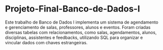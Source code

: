 # Projeto-Final-Banco-de-Dados-I
Este trabalho de Banco de Dados I implementa um sistema de agendamento e gerenciamento de salas, professores, alunos e eventos. Foram criadas diversas tabelas com relacionamentos, como salas, agendamentos, alunos, disciplinas, assistentes e feedbacks, utilizando SQL para organizar e vincular dados com chaves estrangeiras.
